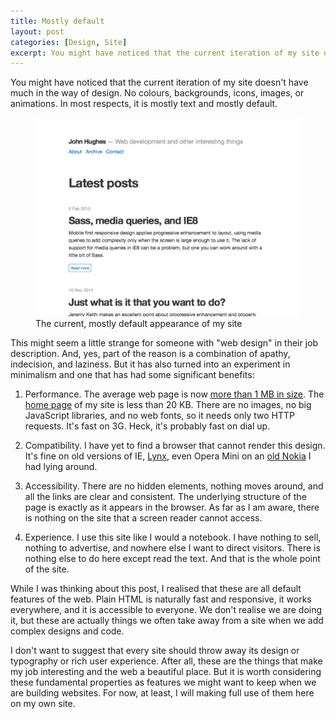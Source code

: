 ```yaml
---
title: Mostly default
layout: post
categories: [Design, Site]
excerpt: You might have noticed that the current iteration of my site doesn't have much in the way of design. In most respects, it is mostly text and mostly default. But choosing to avoid additional code and customization has had a number of benefits, not least in performance and accessibility.
---
```


You might have noticed that the current iteration of my site doesn't have much in the way of design. No colours, backgrounds, icons, images, or animations. In most respects, it is mostly text and mostly default.

<figure>
    <a href="/images/2015-05-07-screenshot.png"><img src="/images/2015-05-07-screenshot.png" alt="Site screenshot from May 2015" /></a>
    <figcaption>The current, mostly default appearance of my site</figcaption>
</figure>

This might seem a little strange for someone with "web design" in their job description. And, yes, part of the reason is a combination of apathy, indecision, and laziness. But it has also turned into an experiment in minimalism and one that has had some significant benefits:

1.  Performance. The average web page is now [more than 1&nbsp;MB in size](http://www.webperformancetoday.com/2015/01/14/mobile-page-growth/). The [home page](/) of my site is less than 20&nbsp;KB. There are no images, no big JavaScript libraries, and no web fonts, so it needs only two HTTP requests. It's fast on 3G. Heck, it's probably fast on dial up.

2.  Compatibility. I have yet to find a browser that cannot render this design. It's fine on old versions of IE, [Lynx](http://lynx.isc.org/), even Opera Mini on an [old Nokia](http://en.wikipedia.org/wiki/Nokia_C1-01) I had lying around.

3.  Accessibility. There are no hidden elements, nothing moves around, and all the links are clear and consistent. The underlying structure of the page is exactly as it appears in the browser. As far as I am aware, there is nothing on the site that a screen reader cannot access.

4.  Experience. I use this site like I would a notebook. I have nothing to sell, nothing to advertise, and nowhere else I want to direct visitors. There is nothing else to do here except read the text. And that is the whole point of the site.

While I was thinking about this post, I realised that these are all default features of the web. Plain HTML is naturally fast and responsive, it works everywhere, and it is accessible to everyone. We don't realise we are doing it, but these are actually things we often take away from a site when we add complex designs and code.

I don't want to suggest that every site should throw away its design or typography or rich user experience. After all, these are the things that make my job interesting and the web a beautiful place. But it is worth considering these fundamental properties as features we might want to keep when we are building websites. For now, at least, I will making full use of them here on my own site.

